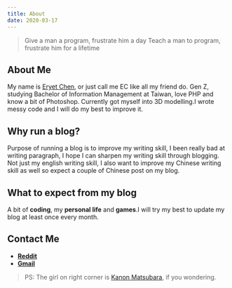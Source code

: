 ```yaml
---
title: About
date: 2020-03-17
---
```

<div class="kanon"></div>

> Give a man a program, frustrate him a day
> Teach a man to program, frustrate him for a lifetime 

## About Me

My name is [Eryet Chen](https://translate.google.com/#view=home&op=translate&sl=zh-CN&tl=en&text=eryet), or just call me EC like all my friend do. Gen Z, studying Bachelor of Information Management at Taiwan, love PHP and know a bit of Photoshop. Currently got myself into 3D modelling.I wrote messy code and I will do my best to improve it.

## Why run a blog?

Purpose of running a blog is to improve my writing skill, I been really bad at writing paragraph, I hope I can sharpen my writing skill through blogging. Not just my english writing skill, I also want to improve my Chinese writing skill as well so expect a couple of Chinese post on my blog.

## What to expect from my blog

A bit of **coding**, my **personal life** and **games**.I will try my best to update my blog at least once every month.

## Contact Me

- [**Reddit**](https://www.reddit.com/user/EryetChen)
- [**Gmail**](mailto:eryet201314kanna@gmail.com)

> PS: The girl on right corner is [Kanon Matsubara](https://bandori.fandom.com/wiki/Matsubara_Kanon), if you wondering.